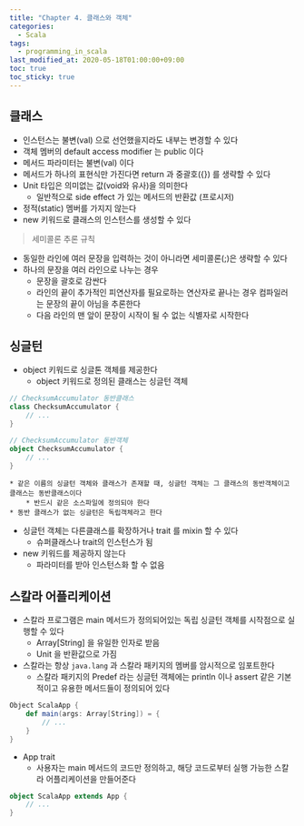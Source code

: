 ```yaml
---
title: "Chapter 4. 클래스와 객체"
categories:
  - Scala
tags:
  - programming_in_scala
last_modified_at: 2020-05-18T01:00:00+09:00
toc: true
toc_sticky: true
---
```

## 클래스
* 인스턴스는 불변(val) 으로 선언했을지라도 내부는 변경할 수 있다
* 객체 멤버의 default access modifier 는 public 이다
* 메서드 파라미터는 불변(val) 이다
* 메서드가 하나의 표현식만 가진다면 return 과 중괄호({}) 를 생략할 수 있다
* Unit 타입은 의미없는 값(void와 유사)을 의미한다
	* 일반적으로 side effect 가 있는 메서드의 반환값 (프로시저)
* 정적(static) 멤버를 가지지 않는다
* new 키워드로 클래스의 인스턴스를 생성할 수 있다

> 세미콜론 추론 규칙
* 동일한 라인에 여러 문장을 입력하는 것이 아니라면 세미콜론(;)은 생략할 수 있다
* 하나의 문장을 여러 라인으로 나누는 경우
	* 문장을 괄호로 감싼다
	* 라인의 끝이 추가적인 피연산자를 필요로하는 연산자로 끝나는 경우 컴파일러는 문장의 끝이 아님을 추론한다
	* 다음 라인의 맨 앞이 문장이 시작이 될 수 없는 식별자로 시작한다

## 싱글턴
* object 키워드로 싱글톤 객체를 제공한다
	* object 키워드로 정의된 클래스는 싱글턴 객체
```scala
// ChecksumAccumulator 동반클래스
class ChecksumAccumulator {
	// ...
}

// ChecksumAccumulator 동반객체
object ChecksumAccumulator {
	// ...
}
```
	* 같은 이름의 싱글턴 객체와 클래스가 존재할 때, 싱글턴 객체는 그 클래스의 동반객체이고 클래스는 동반클래스이다
		* 반드시 같은 소스파일에 정의되야 한다
	* 동반 클래스가 없는 싱글턴은 독립객체라고 한다
* 싱글턴 객체는 다른클래스를 확장하거나 trait 를 mixin 할 수 있다
	* 슈퍼클래스나 trait의 인스턴스가 됨
* new 키워드를 제공하지 않는다
	* 파라미터를 받아 인스턴스화 할 수 없음

## 스칼라 어플리케이션
* 스칼라 프로그램은 main 메서드가 정의되어있는 독립 싱글턴 객체를 시작점으로 실행할 수 있다
	* Array[String] 을 유일한 인자로 받음
	* Unit 을 반환값으로 가짐
* 스칼라는 항상 `java.lang` 과 스칼라 패키지의 멤버를 암시적으로 임포트한다
	* 스칼라 패키지의 Predef 라는 싱글턴 객체에는 println 이나 assert 같은 기본적이고 유용한 메서드들이 정의되어 있다
```scala
Object ScalaApp {
	def main(args: Array[String]) = {
		// ...
	}
}
```
* App trait
	* 사용자는 main 메서드의 코드만 정의하고, 해당 코드로부터 실행 가능한 스칼라 어플리케이션을 만들어준다
```scala
object ScalaApp extends App {
	// ...
}
```

